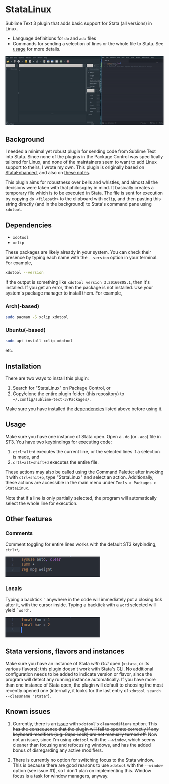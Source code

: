 # StataLinux

Sublime Text 3 plugin that adds basic support for Stata (all versions) in Linux.

- Language definitions for `do` and `ado` files
- Commands for sending a selection of lines or the whole file to Stata.
See [usage](#usage) for more details. 

![screencast_functions.gif](https://raw.githubusercontent.com/acarril/StataLinux/master/img/screencast_functions.gif "StataLinux in action!")

## Background

I needed a minimal yet robust plugin for sending code from Sublime Text into Stata.
Since none of the plugins in the Package Control was specifically tailored for Linux, and none of the maintainers seem to want to add Linux support to theirs, I wrote my own.
This plugin is originally based on [StataEnhanced](https://github.com/andrewheiss/SublimeStataEnhanced), and also on [these notes](https://github.com/cwitt2013/SublimeText_Stata_Linux).

This plugin aims for robustness over bells and whistles, and almost all the decisions were taken with that philosophy in mind.
It basically creates a temporary file which is to be executed in Stata.
The file is sent for execution by copying `do <filepath>` to the clipboard with `xclip`, and then pasting this string directly (and in the background) to Stata's command pane using `xdotool`.


## Dependencies

- `xdotool`
- `xclip`

These packages are likely already in your system.
You can check their presence by typing each name with the `--version` option in your terminal.
For example,
```bash
xdotool --version
```
If the output is something like `xdotool version 3.20160805.1`, then it's installed.
If you get an error, then the package is not installed.
Use your system's package manager to install them.
For example,

### Arch(-based)
```bash
sudo pacman -S xclip xdotool
```

### Ubuntu(-based)
```bash
sudo apt install xclip xdotool
```
etc.



## Installation

There are two ways to install this plugin:

1. Search for "StataLinux" on Package Control, or
2. Copy/clone the entire plugin folder (this repository) to `~/.config/sublime-text-3/Packages/`.

Make sure you have installed the [dependencies](#dependencies) listed above before using it.

## Usage

Make sure you have one instance of Stata open.
Open a `.do` (or `.ado`) file in ST3.
You have two keybindings for executing code:

1. `ctrl+alt+d` executes the current line, or the selected lines if a selection is made, and
2. `crtl+alt+shift+d` executes the entire file.

These actions may also be called using the Command Palette: after invoking it with `ctrl+shit+p`, type "StataLinux" and select an action.
Additionally, these actions are accessible in the main menu under `Tools > Packages > StataLinux`.

Note that if a line is only partially selected, the program will automatically select the whole line for execution.

## Other features

### Comments

Comment toggling for entire lines works with the default ST3 keybinding, `ctrl+\`.

![comments_basic.gif](https://raw.githubusercontent.com/acarril/StataLinux/master/img/comments_basic.gif "Comments in action!")

### Locals

Typing a backtick `` ` `` anywhere in the code will immediately put a closing tick after it, with the cursor inside.
Typing a backtick with a `word` selected will yield `` `word' ``.

![locals.gif](https://raw.githubusercontent.com/acarril/StataLinux/master/img/locals.gif "Locals in action!")

## Stata versions, flavors and instances

Make sure you have an instance of Stata *with GUI* open (`xstata`, or its various flavors); this plugin doesn't work with Stata's CLI.
No additional configuration needs to be added to indicate version or flavor, since the program will detect any running instance automatically.
If you have more than one instance of Stata open, the plugin will default to choosing the most recently opened one (internally, it looks for the last entry of `xdotool search --classname "stata"`).


## Known issues

1. ~~Currently, there is an [issue](https://github.com/jordansissel/xdotool/issues/43) with `xdotool`'s `clearmodifiers` option.
This has the consequence that the plugin will fail to operate correctly if any keyboard modifiers (e.g. Caps Lock) are not manually turned off.~~
Now not an issue, since I'm using `xdotool` with the `--window`, which seems cleaner than focusing and refocusing windows, and has the added bonus of disregarding any active modifiers.

2. There is currently no option for switching focus to the Stata window.
This is because there are good reasons to use `xdotool` with the `--window` option (see issue #1), so I don't plan on implementing this.
Window focus is a task for window managers, anyway.
